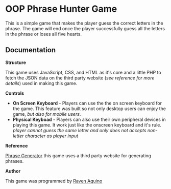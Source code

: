 # **OOP Phrase Hunter Game**
This is a simple game that makes the player guess the correct letters in the phrase. The game will end once the player successfully guess all the letters in the phrase or loses all five hearts.

## **Documentation**
**Structure**

This game uses JavaScript, CSS, and HTML as it's core and a little PHP to fetch the JSON data on the third party website (_see reference for more details_) used in making this game.

**Controls**
 * **On Screen Keyboard** - Players can use the the on screen keyboard for the game. This feature was built so not only desktop users can enjoy the game, _but also for mobile users_.
 * **Physical Keyboad** - Players can also use their own peripheral devices in playing this game. It work just like the onscreen keyboard and it's rule. _player cannot guess the same letter and only does not accepts non-letter character as player input_

**Reference**

[Phrase Generator](https://www.thegamegal.com/word-generator/ "The Game Gal") 
this game uses a third party website for generating phrases.

**Author**

This game was programmed by [Raven Aquino](https://github.com/synra-dev/)
